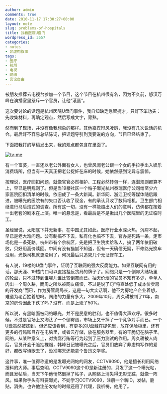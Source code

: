 ```yaml
---
author: admin
comments: true
date: 2010-11-17 17:30:27+00:00
layout: note
slug: problems-of-hospitals
title: 我看医院U盘门
wordpress_id: 3557
categories:
- notes
- 非虚构叙事
tags:
- 医疗
- 杭州
- 电视
- 网络
- 言论自由
---
```


被朋友推荐去电视台参加一个节目，这个节目在杭州很有名，因为不久前，怒汉万峰在演播室里怒斥一个官员，让他“滚蛋”。

这次要讨论的话题是杭州医院U盘门事件，我自知缺乏急智捷才，只好下笨功夫：先收集材料，再确定观点，然后写成文字，背熟。

然而到了现场，并没有像我想象的那样。其他嘉宾辩风凌厉，我没有几次说话的机会。最后好不容易总结陈词，把话题导引到我要说的方向，节目已经结束了。

下面把我打的草稿发出来，我的观点都包含在里面了。

[![tv-me](http://farm2.static.flickr.com/1293/5184499023_7850252533_o.jpg)](http://www.flickr.com/photos/42121485@N00/5184499023)

有一个富婆，一直还以老公外面有女人，也曾风闻老公跟一个女的手拉手出入娱乐消费场所，但当有一天真正把老公捉奸在床的时候，她依然感到诧异与震惊。 

按理说，医疗回扣问题，就像官官必然相护、工程必然转包一样，连潜规则都算不上，早已是明规则了。但是当19楼社区一个帖子曝光杭州泰瑞医疗公司给至少六家医院回扣清单的时候，依旧成了一条大新闻。新华网、浙江卫视等媒体随后跟进，被曝光的医院有的矢口否认收了现金，有的承认只收了数码相机，卫生部门相继进行马后炮式的调查。所有这一切，没有一样能超出人们的意料，仿佛都在按着一出老套的剧本在上演。唯一的悬念是，看最后是不是揪出几个医院里的无证临时工。 

圣经里说，太阳底下并无新事，在中国尤其如此。医疗行业水深火热，沉疴不起，早已是老大难问题。公有制搞不下去，私有化也搞不下去，官办是死路一条，走市场化是一条死路。杭州市有个余杭区，先是把卫生院卖给私人，搞了两年依旧破败，只好用高价赎回。中间有没有猫腻不知道，但有一天确信无疑，不修路光换车没用，光换司机就更没用了，何况最后只追究几个无证修车工。 

有人说，19楼的U盘门事件，证明了互联网的强大反腐能力。如果互联网有用的话，那天涯、19楼门口可以直接挂反贪局的牌子了。网络只是一个倒霉大赌场里的轮盘，只不过转到谁哪儿谁比较倒霉而已。抽天价烟的官员不知有多少，单单人肉出一个周久耕，而周之所以被网友痛恨，不过是说了句“将查处低于成本价卖房的开发商”而已，作为房管局局长，这是一句大实话啊，他不为房地产企业着想，难道为老百姓着想吗。网络的力量有多大，2009年10月，周久耕被判了11年，南京的房价因此下跌了吗？没有，而是上涨了50%。 

所以说，有黑暗面被网络曝光，并不是民意的胜利，也不值得大声欢呼。很多时候，不过是官场上又淘汰了一个倒霉蛋，市场上又干掉了一个竞争对手而已。一个U盘虽然被拣到，但还应该看到，有更多的U盘藏在提包里，放在保险柜里，还有更多的行贿账目存在电脑里，或者云存储，放在服务器里，有的干脆记在脑子里。网络，从某种意义上，对贪腐行贿等行为起到了压力测试的作用。周久耕被人肉后，官员开会干脆抽裸烟，韩峰日记被曝光之后，官员们放弃了非虚构写作的爱好，都改写诗歌去了，没准哪天还能拿个鲁迅文学奖。 

这件事，唯一值得称道的是发曝光网帖的网友，CCTV9090，他是擅长利用网络报料的大师。事后查明，CCTV9090这个ID是新注册的，只发了这一个曝光帖，而且发帖后，当天下午他悄然删掉了帖子，从网络上消失得无影无踪，就像一阵风。如果你手头有料要曝光，不妨学习CCTV9090，注册一个新ID，发帖，删贴，消失。也许他注册发帖的时候还用了代理，我祈祷，他用了。
